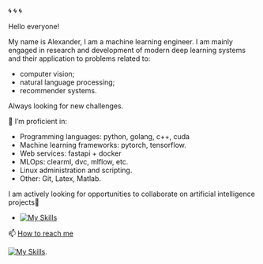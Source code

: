 🌀 🌀 🌀

Hello everyone!

My name is Alexander, I am a machine learning engineer.
I am mainly engaged in research and development of modern deep learning systems and their application to problems related to:

- computer vision;
- natural language processing;
- recommender systems.

Always looking for new challenges.

🔭 I’m proficient in:

- Programming languages: python, golang, c++, cuda
- Machine learning frameworks: pytorch, tensorflow.
- Web services: fastapi + docker
- MLOps: clearml, dvc, mlflow, etc.
- Linux administration and scripting.
- Other: Git, Latex, Matlab.

I am actively looking for opportunities to collaborate on artificial intelligence projects🤗

- [![My Skills](https://skillicons.dev/icons?i=py,cpp,tensorflow,pytorch,redis,grafana&perline=2)](https://skillicons.dev)

📫 [How to reach me][1]

[![My Skills](https://skillicons.dev/icons?i=linkedin)](https://www.linkedin.com/in/roooiz/).

[1]: mailto:ghostlyeclipse@gmail.com
